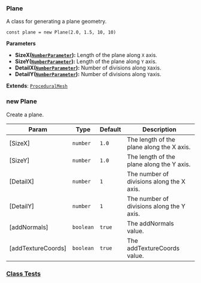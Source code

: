<a name="Plane"></a>

### Plane 
A class for generating a plane geometry.

```
const plane = new Plane(2.0, 1.5, 10, 10)
```

**Parameters**
* **SizeX([`NumberParameter`](api/SceneTree/Parameters/NumberParameter.md)):** Length of the plane along `X` axis.
* **SizeY([`NumberParameter`](api/SceneTree/Parameters/NumberParameter.md)):** Length of the plane along `Y` axis.
* **DetailX([`NumberParameter`](api/SceneTree/Parameters/NumberParameter.md)):** Number of divisions along `X`axis.
* **DetailY([`NumberParameter`](api/SceneTree/Parameters/NumberParameter.md)):** Number of divisions along `Y`axis.


**Extends**: <code>[ProceduralMesh](api/SceneTree/Geometry/Shapes/ProceduralMesh.md)</code>  
<a name="new_Plane_new"></a>

### new Plane
Create a plane.


| Param | Type | Default | Description |
| --- | --- | --- | --- |
| [SizeX] | <code>number</code> | <code>1.0</code> | The length of the plane along the X axis. |
| [SizeY] | <code>number</code> | <code>1.0</code> | The length of the plane along the Y axis. |
| [DetailX] | <code>number</code> | <code>1</code> | The number of divisions along the X axis. |
| [DetailY] | <code>number</code> | <code>1</code> | The number of divisions along the Y axis. |
| [addNormals] | <code>boolean</code> | <code>true</code> | The addNormals value. |
| [addTextureCoords] | <code>boolean</code> | <code>true</code> | The addTextureCoords value. |



### [Class Tests](api/SceneTree/Geometry/Shapes/Plane.test)